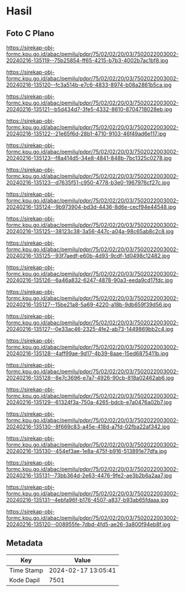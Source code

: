 # Hasil

## Foto C Plano

https://sirekap-obj-formc.kpu.go.id/abac/pemilu/pdpr/75/02/02/20/03/7502022003002-20240216-135119--75b25854-ff65-4215-b7b3-4002b7ac1bf8.jpg

https://sirekap-obj-formc.kpu.go.id/abac/pemilu/pdpr/75/02/02/20/03/7502022003002-20240216-135120--fc3a514b-e7c6-4833-8974-b08a2861b5ca.jpg

https://sirekap-obj-formc.kpu.go.id/abac/pemilu/pdpr/75/02/02/20/03/7502022003002-20240216-135121--b5d434d7-3fe5-4332-8610-8704718028eb.jpg

https://sirekap-obj-formc.kpu.go.id/abac/pemilu/pdpr/75/02/02/20/03/7502022003002-20240216-135122--21e65f6d-28b1-4710-9103-46f49ad6e117.jpg

https://sirekap-obj-formc.kpu.go.id/abac/pemilu/pdpr/75/02/02/20/03/7502022003002-20240216-135123--f8a414d5-34e8-4841-848b-7bc1325c0278.jpg

https://sirekap-obj-formc.kpu.go.id/abac/pemilu/pdpr/75/02/02/20/03/7502022003002-20240216-135123--d7635f51-c950-4778-b3e0-1967976cf27c.jpg

https://sirekap-obj-formc.kpu.go.id/abac/pemilu/pdpr/75/02/02/20/03/7502022003002-20240216-135124--9b973904-bd3d-4436-8d6e-cecf94e44548.jpg

https://sirekap-obj-formc.kpu.go.id/abac/pemilu/pdpr/75/02/02/20/03/7502022003002-20240216-135125--38123c38-3a56-447c-a04a-98c65ab8c2c8.jpg

https://sirekap-obj-formc.kpu.go.id/abac/pemilu/pdpr/75/02/02/20/03/7502022003002-20240216-135125--93f7aedf-e60b-4d93-9cdf-1d0498c12482.jpg

https://sirekap-obj-formc.kpu.go.id/abac/pemilu/pdpr/75/02/02/20/03/7502022003002-20240216-135126--6a46a832-6247-4878-90a3-eeda9cd17fdc.jpg

https://sirekap-obj-formc.kpu.go.id/abac/pemilu/pdpr/75/02/02/20/03/7502022003002-20240216-135127--15be21a8-5a69-4220-a18b-9db659f39d56.jpg

https://sirekap-obj-formc.kpu.go.id/abac/pemilu/pdpr/75/02/02/20/03/7502022003002-20240216-135127--0e33ac46-2325-4fe2-ab73-1449869bb2c4.jpg

https://sirekap-obj-formc.kpu.go.id/abac/pemilu/pdpr/75/02/02/20/03/7502022003002-20240216-135128--4aff99ae-9d17-4b39-8aae-15ed6875411b.jpg

https://sirekap-obj-formc.kpu.go.id/abac/pemilu/pdpr/75/02/02/20/03/7502022003002-20240216-135128--8e7c3696-e7a7-4926-90cb-818a02462ab6.jpg

https://sirekap-obj-formc.kpu.go.id/abac/pemilu/pdpr/75/02/02/20/03/7502022003002-20240216-135129--61324f3a-750a-4265-bdcb-e7a0476a02b7.jpg

https://sirekap-obj-formc.kpu.go.id/abac/pemilu/pdpr/75/02/02/20/03/7502022003002-20240216-135130--8f669c83-a45e-418d-a7fd-02fba22af342.jpg

https://sirekap-obj-formc.kpu.go.id/abac/pemilu/pdpr/75/02/02/20/03/7502022003002-20240216-135130--454ef3ae-1e8a-475f-b916-513891e77dfa.jpg

https://sirekap-obj-formc.kpu.go.id/abac/pemilu/pdpr/75/02/02/20/03/7502022003002-20240216-135131--73bb364d-2e63-4476-9fe2-ae3b2b6a2aa7.jpg

https://sirekap-obj-formc.kpu.go.id/abac/pemilu/pdpr/75/02/02/20/03/7502022003002-20240216-135131--4ebfa96f-b176-4507-a837-b93ab65fdaaa.jpg

https://sirekap-obj-formc.kpu.go.id/abac/pemilu/pdpr/75/02/02/20/03/7502022003002-20240216-135120--008955fe-7dbd-4fd5-ae26-3a800f94eb8f.jpg


## Metadata

| Key        | Value               |
| ---------- | ------------------- |
| Time Stamp | 2024-02-17 13:05:41 |
| Kode Dapil | 7501                |



